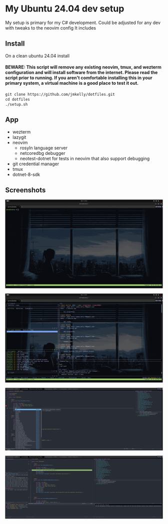 # My Ubuntu 24.04 dev setup 

My setup is primary for my C# development. Could be adjusted for any dev with tweaks to the neovim config
It includes

## Install

On a clean ubuntu 24.04 install

#### BEWARE:  This script will remove any existing neovim, tmux, and wezterm configuration and will install software from the internet. Please read the script prior to running.  If you aren't comfortable installing this in your primary system, a virtual machine is a good place to test it out.

```
git clone https://github.com/jmkelly/dotfiles.git
cd dotfiles
./setup.sh
```


## App

- wezterm 
- lazygit
- neovim
    - rosyln language server
    - netcoredbg debugger
    - neotest-dotnet for tests in neovim that also support debugging
- git credential manager
- tmux
- dotnet-8-sdk

## Screenshots

![wezterm](Screenshot%20from%202024-12-05%2020-32-02.png)

![lazygit](Screenshot%20from%202024-12-05%2020-31-53.png)

![neovim](Screenshot%20from%202025-04-18%2015-30-41.png)

![neovim dotnet debugger](Screenshot%20from%202025-04-18%2015-27-04.png)



